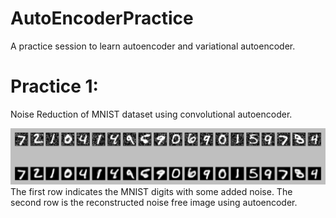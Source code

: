 # AutoEncoderPractice
A practice session to learn autoencoder and variational autoencoder.

# Practice 1:
Noise Reduction of MNIST dataset using convolutional autoencoder.

![Sample Noise Reduction Output](output_sample.png)
The first row indicates the MNIST digits with some added noise. The second row is the reconstructed noise free image using autoencoder.
